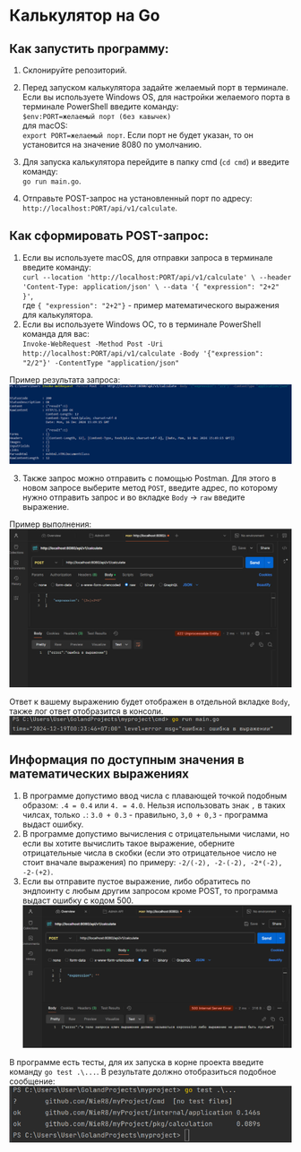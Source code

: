 # Калькулятор на Go

## Как запустить программу:

1) Склонируйте репозиторий.
2) Перед запуском калькулятора задайте желаемый порт в терминале. Если вы используете Windows OS, для настройки желаемого порта в терминале PowerShell введите команду:   
`$env:PORT=желаемый порт (без кавычек)`  
для macOS:  
`export PORT=желаемый порт`. Если порт не будет указан, то он установится на значение 8080 по умолчанию.

3) Для запуска калькулятора перейдите в папку cmd (`cd cmd`) и введите команду:  
`go run main.go`.
4) Отправьте POST-запрос на установленный порт по адресу: `http://localhost:PORT/api/v1/calculate`.

## Как сформировать POST-запрос:

1) Если вы используете macOS, для отправки запроса в терминале введите команду:  
`curl --location 'http://localhost:PORT/api/v1/calculate' \
   --header 'Content-Type: application/json' \
   --data '{
   "expression": "2+2"
   }'`,  
где `{ "expression": "2+2"}` - пример математического выражения для калькулятора.
2) Если вы используете Windows OC, то в терминале PowerShell команда для вас:  
`Invoke-WebRequest -Method Post -Uri http://localhost:PORT/api/v1/calculate -Body '{"expression": "2/2"}' -ContentType "application/json"`  

Пример результата запроса:
![img.png](img.png)

3) Также запрос можно отправить с помощью Postman. Для этого в новом запросе выберите метод `POST`, введите адрес, по которому нужно отправить запрос и во вкладке `Body` -> `raw` введите выражение.  

Пример выполнения:
![img_1.png](img_1.png)


Ответ к вашему выражению будет отображен в отдельной вкладке `Body`, также лог ответ отобразится в консоли.
![img_2.png](img_2.png)

## Информация по доступным значения в математических выражениях

1) В программе допустимо ввод числа с плавающей точкой подобным образом: `.4 = 0.4` или `4. = 4.0`. Нельзя использовать знак `,` в таких чилсах, только `.`: `3.0 + 0.3` - правильно, `3,0 + 0,3` - программа выдаст ошибку.
2) В программе допустимо вычисления с отрицательными числами, но если вы хотите вычислить такое выражение, оберните отрицательные числа в скобки (если это отрицательное число не стоит вначале выражения) по примеру: `-2/(-2), -2-(-2), -2*(-2), -2-(+2)`.
3) Если вы отправите пустое выражение, либо обратитесь по эндпоинту c любым другим запросом кроме POST, то программа выдаст ошибку с кодом 500.  
![img_3.png](img_3.png)

В программе есть тесты, для их запуска в корне проекта введите команду `go test .\...`. В результате должно отобразиться подобное сообщение:  
![img_4.png](img_4.png)